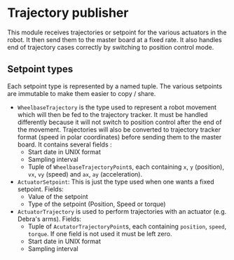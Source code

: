 # Trajectory publisher

This module receives trajectories or setpoint for the various actuators in the robot.
It then send them to the master board at a fixed rate.
It also handles end of trajectory cases correctly by switching to position control mode.

## Setpoint types
Each setpoint type is represented by a named tuple.
The various setpoints are immutable to make them easier to copy / share.

* `WheelbaseTrajectory` is the type used to represent a robot movement which will then be fed to the trajectory tracker.
    It must be handled differently because it will not switch to position control after the end of the movement.
    Trajectories will also be converted to trajectory tracker format (speed in polar coordinates) before sending them to the master board.
    It contains several fields :
    - Start date in UNIX format
    - Sampling interval
    - Tuple of `WheelbaseTrajectoryPoint`s, each containing `x`, `y` (position), `vx`, `vy` (speed) and `ax`, `ay` (acceleration).
* `ActuatorSetpoint`: This is just the type used when one wants a fixed setpoint.
    Fields:
    - Value of the setpoint
    - Type of the setpoint (Position, Speed or torque)
* `ActuatorTrajectory` is used to perform trajectories with an actuator (e.g. Debra's arms).
    Fields:
    - Tuple of `AcutatorTrajectoryPoint`s, each containing `position`, `speed`, `torque`.
        If one field is not used it must be left zero.
    - Start date in UNIX format
    - Sampling interval
